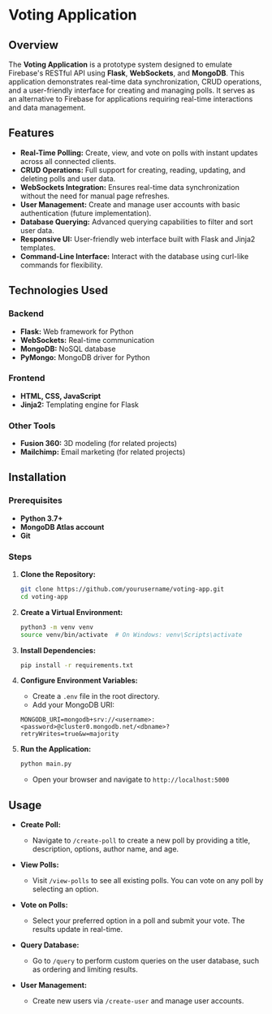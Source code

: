 # Voting Application

## Overview

The **Voting Application** is a prototype system designed to emulate Firebase's RESTful API using **Flask**, **WebSockets**, and **MongoDB**. This application demonstrates real-time data synchronization, CRUD operations, and a user-friendly interface for creating and managing polls. It serves as an alternative to Firebase for applications requiring real-time interactions and data management.

## Features

- **Real-Time Polling:** Create, view, and vote on polls with instant updates across all connected clients.
- **CRUD Operations:** Full support for creating, reading, updating, and deleting polls and user data.
- **WebSockets Integration:** Ensures real-time data synchronization without the need for manual page refreshes.
- **User Management:** Create and manage user accounts with basic authentication (future implementation).
- **Database Querying:** Advanced querying capabilities to filter and sort user data.
- **Responsive UI:** User-friendly web interface built with Flask and Jinja2 templates.
- **Command-Line Interface:** Interact with the database using curl-like commands for flexibility.

## Technologies Used

### Backend

- **Flask:** Web framework for Python
- **WebSockets:** Real-time communication
- **MongoDB:** NoSQL database
- **PyMongo:** MongoDB driver for Python

### Frontend

- **HTML, CSS, JavaScript**
- **Jinja2:** Templating engine for Flask

### Other Tools

- **Fusion 360:** 3D modeling (for related projects)
- **Mailchimp:** Email marketing (for related projects)

## Installation

### Prerequisites

- **Python 3.7+**
- **MongoDB Atlas account**
- **Git**

### Steps

1. **Clone the Repository:**

    ```bash
    git clone https://github.com/yourusername/voting-app.git
    cd voting-app
    ```

2. **Create a Virtual Environment:**

    ```bash
    python3 -m venv venv
    source venv/bin/activate  # On Windows: venv\Scripts\activate
    ```

3. **Install Dependencies:**

    ```bash
    pip install -r requirements.txt
    ```

4. **Configure Environment Variables:**

    - Create a `.env` file in the root directory.
    - Add your MongoDB URI:

    ```env
    MONGODB_URI=mongodb+srv://<username>:<password>@cluster0.mongodb.net/<dbname>?retryWrites=true&w=majority
    ```

5. **Run the Application:**

    ```bash
    python main.py
    ```

    - Open your browser and navigate to `http://localhost:5000`

## Usage

- **Create Poll:**
  - Navigate to `/create-poll` to create a new poll by providing a title, description, options, author name, and age.

- **View Polls:**
  - Visit `/view-polls` to see all existing polls. You can vote on any poll by selecting an option.

- **Vote on Polls:**
  - Select your preferred option in a poll and submit your vote. The results update in real-time.

- **Query Database:**
  - Go to `/query` to perform custom queries on the user database, such as ordering and limiting results.

- **User Management:**
  - Create new users via `/create-user` and manage user accounts.
